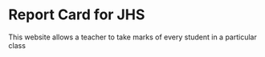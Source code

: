 # Report Card for JHS
 This website allows a teacher to take marks of every student in a particular class
